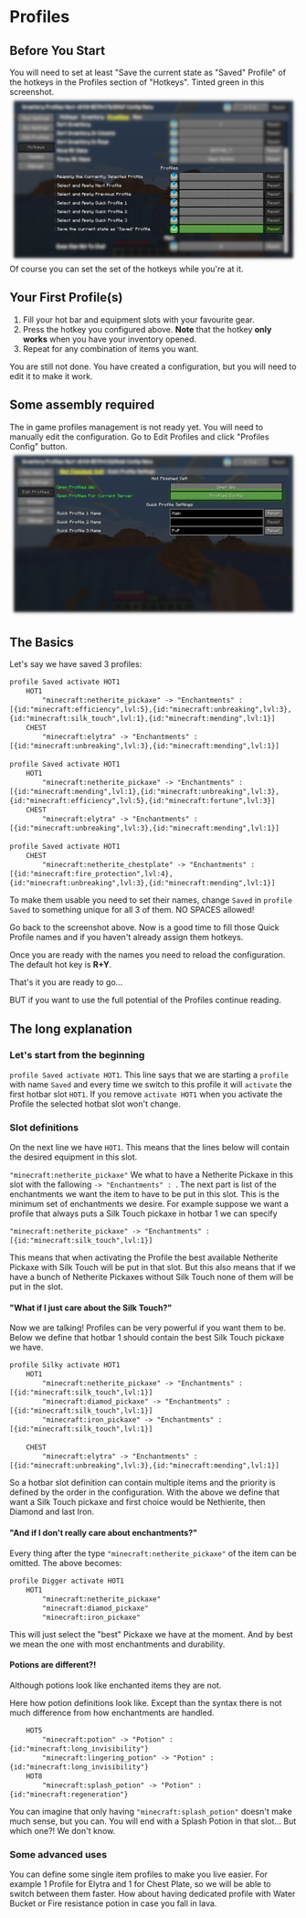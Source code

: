 # Profiles

## Before You Start

You will need to set at least "Save the current state as "Saved" Profile" of the hotkeys in the Profiles section of "Hotkeys".
Tinted green in this screenshot.
<img src="/assets/profiles-save-profile-hotkeys-config.png"/>
Of course you can set the set of the hotkeys while you're at it.

## Your First Profile(s)

1. Fill your hot bar and equipment slots with your favourite gear.
2. Press the hotkey you configured above. **Note** that the hotkey **only works** when you have your inventory opened.
3. Repeat for any combination of items you want.

You are still not done. You have created a configuration, but you will need to edit it to make it work.

## Some assembly required

The in game profiles management is not ready yet. You will need to manually edit the configuration. Go to Edit Profiles and click "Profiles Config" button.
<img src="/assets/edit-profiles-open-config.png"/>

## The Basics

Let's say we have saved 3 profiles:

```
profile Saved activate HOT1
	HOT1
		"minecraft:netherite_pickaxe" -> "Enchantments" : [{id:"minecraft:efficiency",lvl:5},{id:"minecraft:unbreaking",lvl:3},{id:"minecraft:silk_touch",lvl:1},{id:"minecraft:mending",lvl:1}]
	CHEST
		"minecraft:elytra" -> "Enchantments" : [{id:"minecraft:unbreaking",lvl:3},{id:"minecraft:mending",lvl:1}]

profile Saved activate HOT1
	HOT1
		"minecraft:netherite_pickaxe" -> "Enchantments" : [{id:"minecraft:mending",lvl:1},{id:"minecraft:unbreaking",lvl:3},{id:"minecraft:efficiency",lvl:5},{id:"minecraft:fortune",lvl:3}]
	CHEST
		"minecraft:elytra" -> "Enchantments" : [{id:"minecraft:unbreaking",lvl:3},{id:"minecraft:mending",lvl:1}]

profile Saved activate HOT1
	CHEST
		"minecraft:netherite_chestplate" -> "Enchantments" : [{id:"minecraft:fire_protection",lvl:4},{id:"minecraft:unbreaking",lvl:3},{id:"minecraft:mending",lvl:1}]
```
To make them usable you need to set their names, change  `Saved` in `profile Saved` to something unique for all 3 of them. NO SPACES allowed!

Go back to the screenshot above. Now is a good time to fill those Quick Profile names and if you haven't already assign them hotkeys. 

Once you are ready with the names you need to reload the configuration. The default hot key is **R+Y**.

That's it you are ready to go... 

BUT if you want to use the full potential of the Profiles continue reading.

## The long explanation 


### Let's start from the beginning 
`profile Saved activate HOT1`. This line says that we are starting a `profile` with name `Saved`
and every time we switch to this profile it will `activate` the first hotbar slot `HOT1`. If you remove `activate HOT1` when you 
activate the Profile the selected hotbat slot won't change.  

### Slot definitions
On the next line we have `HOT1`. This means that the lines below will contain the desired equipment in this slot. 

`"minecraft:netherite_pickaxe"` We what to have a Netherite Pickaxe in this slot with the fallowing `-> "Enchantments" : `.
The next part is list of the enchantments we want the item to have to be put in this slot. This is the minimum set of enchantments we desire.
For example suppose we want a profile that always puts a Silk Touch pickaxe in hotbar 1 we can specify 
```
"minecraft:netherite_pickaxe" -> "Enchantments" : [{id:"minecraft:silk_touch",lvl:1}]
```
This means that when activating the Profile the best available Netherite Pickaxe with Silk Touch will be put in that slot.
But this also means that if we have a bunch of Netherite Pickaxes without Silk Touch none of them will be put in the slot.

#### "What if I just care about the Silk Touch?"

Now we are talking! Profiles can be very powerful if you want them to be. Below we define that hotbar 1 should contain the best Silk Touch pickaxe we have.

```
profile Silky activate HOT1
	HOT1
		"minecraft:netherite_pickaxe" -> "Enchantments" : [{id:"minecraft:silk_touch",lvl:1}]
		"minecraft:diamod_pickaxe" -> "Enchantments" : [{id:"minecraft:silk_touch",lvl:1}]
		"minecraft:iron_pickaxe" -> "Enchantments" : [{id:"minecraft:silk_touch",lvl:1}]

	CHEST
		"minecraft:elytra" -> "Enchantments" : [{id:"minecraft:unbreaking",lvl:3},{id:"minecraft:mending",lvl:1}]
```
So a hotbar slot definition can contain multiple items and the priority is defined by the order in the configuration.
With the above we define that want a Silk Touch pickaxe and first choice would be Nethierite, then Diamond and last Iron. 

#### "And if I don't really care about enchantments?"

Every thing after the type `"minecraft:netherite_pickaxe"` of the item can be omitted. The above becomes:

```
profile Digger activate HOT1
	HOT1
		"minecraft:netherite_pickaxe"
		"minecraft:diamod_pickaxe"
		"minecraft:iron_pickaxe"
```

This will just select the "best" Pickaxe we have at the moment. And by best we mean the one with most enchantments and durability.

#### Potions are different?!

Although potions look like enchanted items they are not.

Here how potion definitions look like. Except than the syntax there is not much difference from how enchantments are handled.
```
	HOT5
		"minecraft:potion" -> "Potion" : {id:"minecraft:long_invisibility"}
		"minecraft:lingering_potion" -> "Potion" : {id:"minecraft:long_invisibility"}
	HOT8
		"minecraft:splash_potion" -> "Potion" : {id:"minecraft:regeneration"}
```
You can imagine that only having `"minecraft:splash_potion"` doesn't make much sense, but you can.
You will end with a Splash Potion in that slot... But which one?! We don't know.

### Some advanced uses

You can define some single item profiles to make you live easier. For example 1 Profile for Elytra and 1 for Chest Plate, 
so we will be able to switch between them faster. How about having dedicated profile with Water Bucket or Fire resistance
potion in case you fall in lava.
